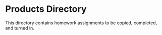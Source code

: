 # Products Directory
This directory contains homework assignments to be copied, completed, and turned in.
